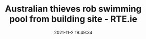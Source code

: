 ---
"title": "Australian thieves rob swimming pool from building site - RTE.ie"
"date": "2021-11-2 19:49:34"
"feed_name": "GOOGLENEWSCONSTRUCTION"
"feed_website": "https://news.google.com/search?q=construction%2Bincident&hl=en-US&gl=US&ceid=US:en"
"feed_rss": "https://news.google.com/rss/search?q=construction%2Bincident&hl=en-US&gl=US&ceid=US:en"
"link": "https://www.rte.ie/news/newslens/2021/1102/1257476-swimming-pool/"
"source": "{'href': 'https://www.rte.ie', 'title': 'RTE.ie'}"
"file": "_posts/2021-1-1-c0922b5464fcc6f7c76c3c0a3116c367fc9e7533.md"
"accident": "0"
"drilling": "0"
"dead": "0"
"injured": "0"
"arrested": "0"
"place": "unknown place"
"where": "unknown site"
"causes": "unknown"
"place_uri": "unknown place"
---